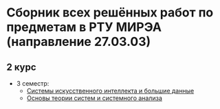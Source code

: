 # Сборник всех решённых работ по предметам в РТУ МИРЭА (направление 27.03.03) 

## 2 курс
  - 3 семестр:
       - [Системы искусственного интеллекта и большие данные](https://github.com/zina1t/UniversityProjects/tree/main/%D0%98%D1%81%D0%BA%D1%83%D1%81%D1%81%D1%82%D0%B2%D0%B5%D0%BD%D0%BD%D1%8B%D0%B9%20%D0%B8%D0%BD%D1%82%D0%B5%D0%BB%D0%BB%D0%B5%D0%BA%D1%82)
       - [Основы теории систем и системного анализа](https://github.com/zina1t/UniversityProjects/tree/main/%D0%9E%D1%81%D0%BD%D0%BE%D0%B2%D1%8B%20%D1%82%D0%B5%D0%BE%D1%80%D0%B8%D0%B8%20%D1%81%D0%B8%D1%81%D1%82%D0%B5%D0%BC)
